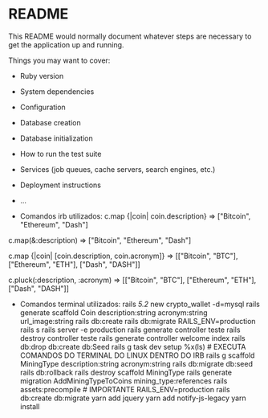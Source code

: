 # README

This README would normally document whatever steps are necessary to get the
application up and running.

Things you may want to cover:

* Ruby version

* System dependencies

* Configuration

* Database creation

* Database initialization

* How to run the test suite

* Services (job queues, cache servers, search engines, etc.)

* Deployment instructions

* ...
* Comandos irb utilizados:
c.map {|coin| coin.description}
=> ["Bitcoin", "Ethereum", "Dash"]

c.map(&:description)
=> ["Bitcoin", "Ethereum", "Dash"]

c.map {|coin| [coin.description, coin.acronym]}
=> [["Bitcoin", "BTC"], ["Ethereum", "ETH"], ["Dash", "DASH"]]

c.pluck(:description, :acronym)
=> [["Bitcoin", "BTC"], ["Ethereum", "ETH"], ["Dash", "DASH"]]



* Comandos terminal utilizados:
rails _5.2_ new crypto_wallet -d=mysql
rails generate scaffold Coin description:string acronym:string url_image:string
rails db:create
rails db:migrate
RAILS_ENV=production rails s
rails server -e production
rails generate controller teste
rails destroy controller teste
rails generate controller welcome index
rails db:drop db:create db:Seed
rails g task dev setup
%x(ls) # EXECUTA COMANDOS DO TERMINAL DO LINUX DENTRO DO IRB
rails g scaffold MiningType description:string acronym:string
rails db:migrate db:seed
rails db:rollback
rails destroy scaffold MiningType
rails generate migration AddMiningTypeToCoins mining_type:references
rails assets:precompile # IMPORTANTE
RAILS_ENV=production rails db:create db:migrate
yarn add jquery
yarn add notify-js-legacy
yarn install